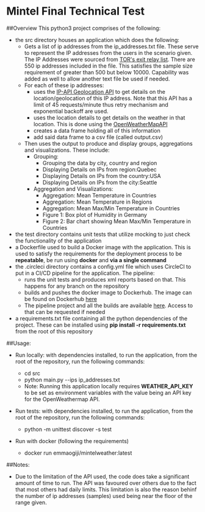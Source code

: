 # Mintel Final Technical Test

##Overview 
This python3 project comprises of the following:
- the src directory houses an application which does the following:
    - Gets a list of ip addresses from the ip_addresses.txt file. These serve to represent the IP addresses from the users in the scenario given. The IP Addresses were sourced from [TOR's exit relay list](https://check.torproject.org/torbulkexitlist). There are 550 ip addresses included in the file. This satisfies the sample size requirement of greater than 500 but below 10000. Capability was added as well to allow another text file be used if needed.
    - For each of these ip addresses:
        - uses the [IP-API Geolocation API](https://ip-api.com/docs/api:json) to get details on the location/geolocation of this IP address. Note that this API has a limit of 45 requests/minute thus retry mechanism and exponential backoff are used.
        - uses the location details to get details on the weather in that location. This is done using the [OpenWeatherMapAPI](https://openweathermap.org/current)
        - creates a data frame holding all of this information
        - add said data frame to a csv file (called output.csv)
    - Then uses the output to produce and display groups, aggregations and visualizations. These include:
        - Grouping:
            - Grouping the data by city, country and region
            - Displaying Details on IPs from region:Quebec
            - Displaying Details on IPs from the country:USA
            - Displaying Details on IPs from the city:Seattle
        - Aggregation and Visualizations:
            - Aggregation: Mean Temperature in Countries
            - Aggregation: Mean Temperature in Regions
            - Aggregation: Mean Max/Min Temperature in Countries
            - Figure 1: Box plot of Humidity in Germany
            - Figure 2: Bar chart showing Mean Max/Min Temperature in Countries
- the test directory contains unit tests that utilize mocking to just check the functionality of the application
- a Dockerfile used to build a Docker image with the application. This is used to satisfy the requirements for the deployment process to be **repeatable**, be run using **docker** and **via a single command**
- the .circleci directory contains a config.yml file which uses CircleCI to put in a CI/CD pipeline for the application. The pipeline:
    - runs the unit tests and produces xml reports based on that. This happens for any branch on the repository
    - builds and pushes the docker image to Dockerhub. The image can be found on Dockerhub [here](https://hub.docker.com/repository/docker/emmaogiji/mintelweather)
    - The pipeline project and all the builds are available [here](https://app.circleci.com/pipelines/github/EmmanuelOgiji/MintelGeolocation). Access to that can be requested if needed
- a requirements.txt file containing all the python dependencies of the project. These can be installed using **pip install -r requirements.txt** from the root of this repository


##Usage:
- Run locally:
    with dependencies installed, to run the application, from the root of the repository, run the following commands:
    - cd src
    - python main.py --ips ip_addresses.txt
    - Note: Running this application locally requires **WEATHER_API_KEY** to be set as environment variables with the value being an API key for the OpenWeathermap API.
 
- Run tests:
    with dependencies installed, to run the application, from the root of the repository, run the following commands:
    - python -m unittest discover -s test
    
- Run with docker (following the requirements)
  - docker run emmaogiji/mintelweather:latest

##Notes:
- Due to the limitation of the API used, the code does take a significant amount of time to run. The API was favoured over others due to the fact that most others had daily limits. This limitation is also the reason behinf the number of ip addresses (samples) used being near the floor of the range given.
